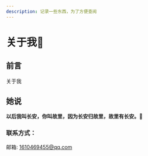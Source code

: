 ```yaml
---
description: 记录一些东西，为了方便查阅
---
```


# 关于我👀

## 前言

关于我

## 她说 

**以后我叫长安，你叫故里，因为长安归故里，故里有长安。**👫 

### 联系方式：

邮箱: 1610469455@qq.com



